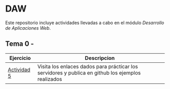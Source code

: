# DAW
Este repositorio incluye actividades llevadas a cabo en el módulo _Desarrollo de Aplicaciones Web_.

## Tema 0 -
| Ejercicio  | Descripcion |
| ------------- | ------------- |
| [Actividad 5](./tema0/actividad5)  | Visita los enlaces dados para prácticar los servidores y publica en github los ejemplos realizados  |
